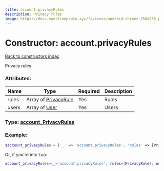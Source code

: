```yaml
---
title: account.privacyRules
description: Privacy rules
image: https://docs.madelineproto.xyz/favicons/android-chrome-256x256.png
---
```

# Constructor: account.privacyRules  
[Back to constructors index](index.md)



Privacy rules

### Attributes:

| Name     |    Type       | Required | Description |
|----------|---------------|----------|-------------|
|rules|Array of [PrivacyRule](../types/PrivacyRule.md) | Yes|Rules|
|users|Array of [User](../types/User.md) | Yes|Users|



### Type: [account\_PrivacyRules](../types/account_PrivacyRules.md)


### Example:

```php
$account_privacyRules = ['_' => 'account.privacyRules', 'rules' => [PrivacyRule, PrivacyRule], 'users' => [User, User]];
```  


Or, if you're into Lua:

```lua
account_privacyRules={_='account.privacyRules', rules={PrivacyRule}, users={User}}

```


